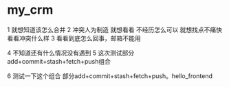 # my_crm
1
就想知道该怎么合并
2
冲突人为制造
就想看看
不经历怎么可以
就想找点不痛快
看看冲突什么样
3
看看到底怎么回事，邮箱不能用

4
不知道还有什么情况没有遇到
5
这次测试部分add+commit+stash+fetch+push组合

6
测试一下这个组合
部分add+commit+stash+fetch+push。hello_frontend